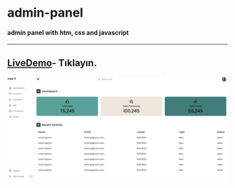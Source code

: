 # admin-panel
#### admin panel with htm, css and javascript
-----
[LiveDemo](https://spiffy-tarsier-9fc8dd.netlify.app/)- Tıklayın.
------
![alt text](https://github.com/ipekulfetkaylan/admin-panel/blob/main/readMe-images/admin-panel.png)
